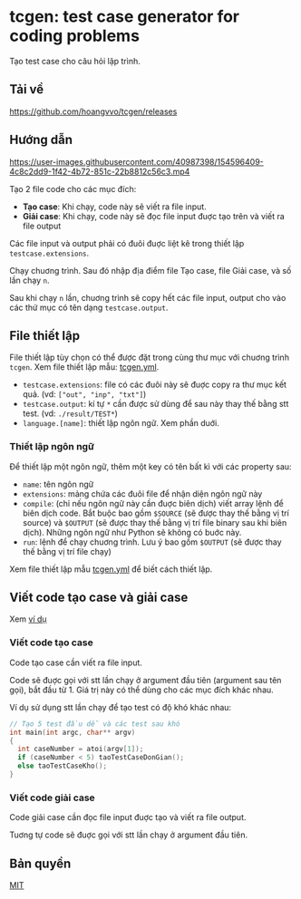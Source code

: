 # tcgen: test case generator for coding problems

Tạo test case cho câu hỏi lập trình.

## Tải về

https://github.com/hoangvvo/tcgen/releases

## Hướng dẫn

https://user-images.githubusercontent.com/40987398/154596409-4c8c2dd9-1f42-4b72-851c-22b8812c56c3.mp4

Tạo 2 file code cho các mục đích:

- **Tạo case**: Khi chạy, code này sẽ viết ra file input.
- **Giải case**: Khi chạy, code này sẽ đọc file input đuợc tạo trên và viết ra file output

Các file input và output phải có đuôi đuợc liệt kê trong thiết lập `testcase.extensions`.

Chạy chuơng trình. Sau đó nhập địa điểm file Tạo case, file Giải case, và số lần chạy `n`.

Sau khi chạy `n` lần, chuơng trình sẽ copy hết các file input, output cho vào các thứ mục có tên dạng `testcase.output`.

## File thiết lập

File thiết lập tùy chọn có thể được đặt trong cùng thư mục với chuơng trình `tcgen`. Xem file thiết lập mẫu: [tcgen.yml](./gen/tcgen.yml).

- `testcase.extensions`: file có các đuôi này sẽ đuợc copy ra thư mục kết quả. (vd: `["out", "inp", "txt"]`)
- `testcase.output`: kí tự `*` cần được sử dùng để sau này thay thế bằng stt test. (vd: `./result/TEST*`)
- `language.[name]`: thiết lập ngôn ngữ. Xem phần duới.

### Thiết lập ngôn ngữ

Để thiết lập một ngôn ngữ, thêm một key có tên bất kì với các property sau:

- `name`: tên ngôn ngữ
- `extensions`: mảng chứa các đuôi file để nhận diện ngôn ngữ này
- `compile`: (chỉ nếu ngôn ngữ này cần đuợc biên dịch) viết array lệnh để biên dịch code. Bắt buộc bao gồm `$SOURCE` (sẽ được thay thế bằng vị trí source) và `$OUTPUT` (sẽ được thay thế bằng vị trí file binary sau khi biên dịch). Những ngôn ngữ như Python sẽ không có buớc này.
- `run`: lệnh để chạy chuơng trình. Lưu ý bao gồm `$OUTPUT` (sẽ được thay thế bằng vị trí file chạy)

Xem file thiết lập mẫu [tcgen.yml](./gen/tcgen.yml) để biết cách thiết lập.

## Viết code tạo case và giải case

Xem [ví dụ](./example/)

### Viết code tạo case

Code tạo case cần viết ra file input.

Code sẽ đuợc gọi với stt lần chạy ở argument đầu tiên (argument sau tên gọi), bắt đầu từ 1. Giá trị này có thể dùng cho các mục đích khác nhau.

Ví dụ sử dụng stt lần chạy để tạo test có độ khó khác nhau:

```cpp
// Tạo 5 test đầu dễ và các test sau khó
int main(int argc, char** argv)
{
  int caseNumber = atoi(argv[1]);
  if (caseNumber < 5) taoTestCaseDonGian();
  else taoTestCaseKho();
}
```

### Viết code giải case

Code giải case cần đọc file input đuợc tạo và viết ra file output.

Tuơng tự code sẽ đuợc gọi với stt lần chạy ở argument đầu tiên.

## Bản quyền

[MIT](LICENSE)
